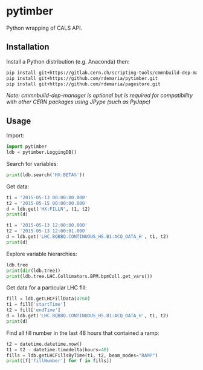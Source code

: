 # pytimber

Python wrapping of CALS API.

## Installation

Install a Python distribution (e.g. Anaconda) then:

```sh
pip install git+https://gitlab.cern.ch/scripting-tools/cmmnbuild-dep-manager.git
pip install git+https://github.com/rdemaria/pytimber.git
pip install git+https://github.com/rdemaria/pagestore.git
```

_Note: cmmnbuild-dep-manager is optional but is required for compatibility with
other CERN packages using JPype (such as PyJapc)_

## Usage

Import:

```python
import pytimber
ldb = pytimber.LoggingDB()
```

Search for variables:

```python
print(ldb.search('HX:BETA%'))
```

Get data:

```python
t1 = '2015-05-13 00:00:00.000'
t2 = '2015-05-15 00:00:00.000'
d = ldb.get('HX:FILLN', t1, t2)
print(d)
```

```python
t1 = '2015-05-13 12:00:00.000'
t2 = '2015-05-13 12:00:01.000'
d = ldb.get('LHC.BQBBQ.CONTINUOUS_HS.B1:ACQ_DATA_H', t1, t2)
print(d)
```

Explore variable hierarchies:

```python
ldb.tree
print(dir(ldb.tree))
print(ldb.tree.LHC.Collimators.BPM.bpmColl.get_vars())
```

Get data for a particular LHC fill:

```python
fill = ldb.getLHCFillData(4760)
t1 = fill['startTime']
t2 = fill['endTime']
d = ldb.get('LHC.BQBBQ.CONTINUOUS_HS.B1:ACQ_DATA_H', t1, t2)
print(d)
```

Find all fill number in the last 48 hours that contained a ramp:

```python
t2 = datetime.datetime.now()
t1 = t2 - datetime.timedelta(hours=48)
fills = ldb.getLHCFillsByTime(t1, t2, beam_modes="RAMP")
print([f['fillNumber'] for f in fills])
```
